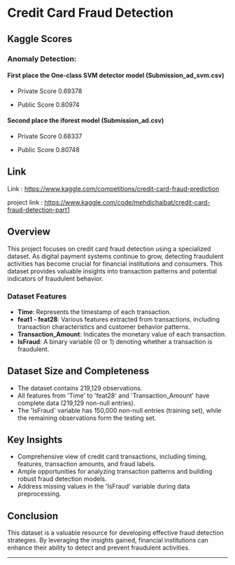 # Credit Card Fraud Detection

## Kaggle Scores

### Anomaly Detection:

#### First place the One-class SVM detector model (Submission_ad_svm.csv)

- Private Score 0.69378

- Public Score 0.80974
  
#### Second place the iforest model (Submission_ad.csv)

- Private Score 0.68337

- Public Score 0.80748
  
## Link

Link : https://www.kaggle.com/competitions/credit-card-fraud-prediction

project link : https://www.kaggle.com/code/mehdichaibat/credit-card-fraud-detection-part1

## Overview

This project focuses on credit card fraud detection using a specialized dataset. As digital payment systems continue to grow, detecting fraudulent activities has become crucial for financial institutions and consumers. This dataset provides valuable insights into transaction patterns and potential indicators of fraudulent behavior.

### Dataset Features

- **Time**: Represents the timestamp of each transaction.
- **feat1 - feat28**: Various features extracted from transactions, including transaction characteristics and customer behavior patterns.
- **Transaction_Amount**: Indicates the monetary value of each transaction.
- **IsFraud**: A binary variable (0 or 1) denoting whether a transaction is fraudulent.

## Dataset Size and Completeness

- The dataset contains 219,129 observations.
- All features from 'Time' to 'feat28' and 'Transaction_Amount' have complete data (219,129 non-null entries).
- The 'IsFraud' variable has 150,000 non-null entries (training set), while the remaining observations form the testing set.

## Key Insights

- Comprehensive view of credit card transactions, including timing, features, transaction amounts, and fraud labels.
- Ample opportunities for analyzing transaction patterns and building robust fraud detection models.
- Address missing values in the 'IsFraud' variable during data preprocessing.

## Conclusion

This dataset is a valuable resource for developing effective fraud detection strategies. By leveraging the insights gained, financial institutions can enhance their ability to detect and prevent fraudulent activities.

---
